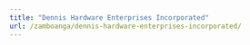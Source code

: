 ```yaml
---
title: "Dennis Hardware Enterprises Incorporated"
url: /zamboanga/dennis-hardware-enterprises-incorporated/
---
```

